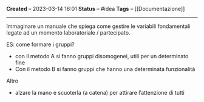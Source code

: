 **Created** – 2023-03-14 16:01
**Status** – #idea
**Tags** – [[Documentazione]]

---

Immaginare un manuale che spiega come gestire le variabili fondamentali legate ad un momento laboratoriale / partecipato.

ES: come formare i gruppi?
-   con il metodo A si fanno gruppi disomogenei, utili per un determinato fine
-   Con il metodo B si fanno gruppi che hanno una determinata funzionalità

Altro
-   alzare la mano e scuoterla (a catena) per attirare l’attenzione di tutti